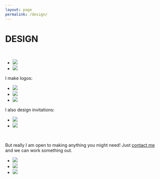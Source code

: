 ```yaml
---
layout: page
permalink: /design/
---
```


<h1 class="page-heading">DESIGN</h1>
<br>

<ul class="pic">
	<li class="exp"><img src="/img/wisc.png" /></li>
	<li class="exp"><img src="/img/brambl.png" /></li>
	
</ul>


<p>I make logos:</p>

<ul class="pic">
	<li class="thirty"><img src="/img/region.png" /></li>
	<li class="thirty"><img src="/img/mcblogo.png" /></li>
	<li class="thirty"><img src="/img/natca.png" /></li>
</ul>

<p>I also design invitations:</p>

<ul class="pic">
	<li class="exp"><img src="/img/snin.png" /></li>
	<li class="exp"><img src="/img/jin.png" /></li>
</ul>

<p><br /></p>
<p>But really I am open to making anything you might need! Just <a href="mailto:schmeicheldesigns@gmail.com">contact me</a> and we can work something out.</p>

<ul class="pic">
	<li class="thirty"><img src="/img/wrinkle.png" /></li>
	<li class="thirty"><img src="/img/epiph.png" /></li>
	<li class="thirty"><img src="/img/lotf.png" /></li>
</ul>
